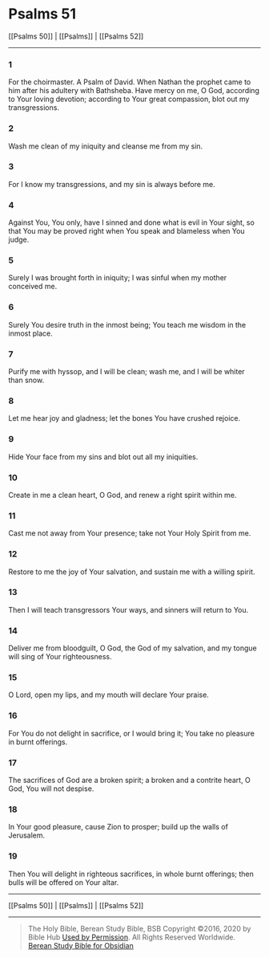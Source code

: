# Psalms 51

[[Psalms 50]] | [[Psalms]] | [[Psalms 52]]

---

### 1
For the choirmaster. A Psalm of David. When Nathan the prophet came to him after his adultery with Bathsheba. Have mercy on me, O God, according to Your loving devotion; according to Your great compassion, blot out my transgressions.

### 2
Wash me clean of my iniquity and cleanse me from my sin.

### 3
For I know my transgressions, and my sin is always before me.

### 4
Against You, You only, have I sinned and done what is evil in Your sight, so that You may be proved right when You speak and blameless when You judge.

### 5
Surely I was brought forth in iniquity; I was sinful when my mother conceived me.

### 6
Surely You desire truth in the inmost being; You teach me wisdom in the inmost place.

### 7
Purify me with hyssop, and I will be clean; wash me, and I will be whiter than snow.

### 8
Let me hear joy and gladness; let the bones You have crushed rejoice.

### 9
Hide Your face from my sins and blot out all my iniquities.

### 10
Create in me a clean heart, O God, and renew a right spirit within me.

### 11
Cast me not away from Your presence; take not Your Holy Spirit from me.

### 12
Restore to me the joy of Your salvation, and sustain me with a willing spirit.

### 13
Then I will teach transgressors Your ways, and sinners will return to You.

### 14
Deliver me from bloodguilt, O God, the God of my salvation, and my tongue will sing of Your righteousness.

### 15
O Lord, open my lips, and my mouth will declare Your praise.

### 16
For You do not delight in sacrifice, or I would bring it; You take no pleasure in burnt offerings.

### 17
The sacrifices of God are a broken spirit; a broken and a contrite heart, O God, You will not despise.

### 18
In Your good pleasure, cause Zion to prosper; build up the walls of Jerusalem.

### 19
Then You will delight in righteous sacrifices, in whole burnt offerings; then bulls will be offered on Your altar.

---

[[Psalms 50]] | [[Psalms]] | [[Psalms 52]]

---

> The Holy Bible, Berean Study Bible, BSB
> Copyright &copy;2016, 2020 by Bible Hub
> [Used by Permission](https://berean.bible/terms.htm). All Rights Reserved Worldwide.
> [Berean Study Bible for Obsidian](https://github.com/gapmiss/berean-study-bible-for-obsidian)</small>

